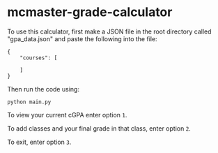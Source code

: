 # mcmaster-grade-calculator 

To use this calculator, first make a JSON file in the root directory called "gpa_data.json" and paste the following into the file:

```
{
    "courses": [
        
    ]
}
```

Then run the code using:

```
python main.py
```

To view your current cGPA enter option `1`. 

To add classes and your final grade in that class, enter option `2`. 

To exit, enter option `3`.
